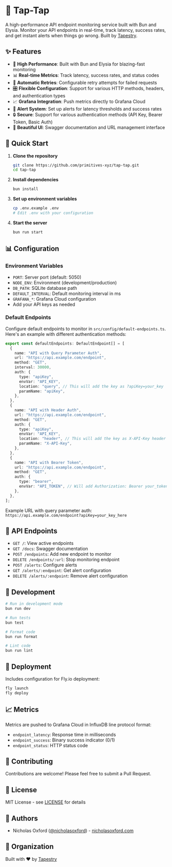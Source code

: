 # 🎯 Tap-Tap

A high-performance API endpoint monitoring service built with Bun and Elysia. Monitor your API endpoints in real-time, track latency, success rates, and get instant alerts when things go wrong. Built by [Tapestry](https://usetapestry.dev).

## ✨ Features

- 🚀 **High Performance**: Built with Bun and Elysia for blazing-fast monitoring
- 📊 **Real-time Metrics**: Track latency, success rates, and status codes
- 🔄 **Automatic Retries**: Configurable retry attempts for failed requests
- 🎛️ **Flexible Configuration**: Support for various HTTP methods, headers, and authentication types
- 📈 **Grafana Integration**: Push metrics directly to Grafana Cloud
- 🔔 **Alert System**: Set up alerts for latency thresholds and success rates
- 🔒 **Secure**: Support for various authentication methods (API Key, Bearer Token, Basic Auth)
- 🎨 **Beautiful UI**: Swagger documentation and URL management interface

## 🚀 Quick Start

1. **Clone the repository**

   ```bash
   git clone https://github.com/primitives-xyz/tap-tap.git
   cd tap-tap
   ```

2. **Install dependencies**

   ```bash
   bun install
   ```

3. **Set up environment variables**

   ```bash
   cp .env.example .env
   # Edit .env with your configuration
   ```

4. **Start the server**
   ```bash
   bun run start
   ```

## 📊 Configuration

### Environment Variables

- `PORT`: Server port (default: 5050)
- `NODE_ENV`: Environment (development/production)
- `DB_PATH`: SQLite database path
- `DEFAULT_INTERVAL`: Default monitoring interval in ms
- `GRAFANA_*`: Grafana Cloud configuration
- Add your API keys as needed

### Default Endpoints

Configure default endpoints to monitor in `src/config/default-endpoints.ts`. Here's an example with different authentication methods:

```typescript
export const defaultEndpoints: DefaultEndpoint[] = [
  {
    name: "API with Query Parameter Auth",
    url: "https://api.example.com/endpoint",
    method: "GET",
    interval: 30000,
    auth: {
      type: "apiKey",
      envVar: "API_KEY",
      location: "query", // This will add the key as ?apiKey=your_key
      paramName: "apiKey",
    },
  },
  {
    name: "API with Header Auth",
    url: "https://api.example.com/endpoint",
    method: "GET",
    auth: {
      type: "apiKey",
      envVar: "API_KEY",
      location: "header", // This will add the key as X-API-Key header
      paramName: "X-API-Key",
    },
  },
  {
    name: "API with Bearer Token",
    url: "https://api.example.com/endpoint",
    method: "GET",
    auth: {
      type: "bearer",
      envVar: "API_TOKEN", // Will add Authorization: Bearer your_token
    },
  },
];
```

Example URL with query parameter auth: `https://api.example.com/endpoint?apiKey=your_key_here`

## 📡 API Endpoints

- `GET /`: View active endpoints
- `GET /docs`: Swagger documentation
- `POST /endpoints`: Add new endpoint to monitor
- `DELETE /endpoints/:url`: Stop monitoring endpoint
- `POST /alerts`: Configure alerts
- `GET /alerts/:endpoint`: Get alert configuration
- `DELETE /alerts/:endpoint`: Remove alert configuration

## 🔧 Development

```bash
# Run in development mode
bun run dev

# Run tests
bun test

# Format code
bun run format

# Lint code
bun run lint
```

## 🚀 Deployment

Includes configuration for Fly.io deployment:

```bash
fly launch
fly deploy
```

## 📈 Metrics

Metrics are pushed to Grafana Cloud in InfluxDB line protocol format:

- `endpoint_latency`: Response time in milliseconds
- `endpoint_success`: Binary success indicator (0/1)
- `endpoint_status`: HTTP status code

## 🤝 Contributing

Contributions are welcome! Please feel free to submit a Pull Request.

## 📝 License

MIT License - see [LICENSE](LICENSE) for details

## 👥 Authors

- Nicholas Oxford ([@nicholasoxford](https://github.com/nicholasoxford)) - [nicholasoxford.com](https://nicholasoxford.com)

## 🏢 Organization

Built with ❤️ by [Tapestry](https://usetapestry.dev)
